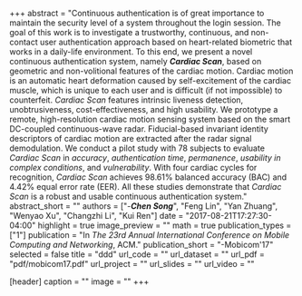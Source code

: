 +++
abstract = "Continuous authentication is of great importance to maintain the security level of a system throughout the login session. The goal of this work is to investigate a trustworthy, continuous, and non-contact user authentication approach based on heart-related biometric that works in a daily-life environment. To this end, we present a novel continuous authentication system, namely ***Cardiac Scan***, based on geometric and non-volitional features of the cardiac motion. Cardiac motion is an automatic heart deformation caused by self-excitement of the cardiac muscle, which is unique to each user and is difficult (if not impossible) to counterfeit. *Cardiac Scan* features intrinsic liveness detection, unobtrusiveness, cost-effectiveness, and high usability. We prototype a remote, high-resolution cardiac motion sensing system based on the smart DC-coupled continuous-wave radar. Fiducial-based invariant identity descriptors of cardiac motion are extracted after the radar signal demodulation. We conduct a pilot study with 78 subjects to evaluate *Cardiac Scan* in *accuracy*, *authentication time*, *permanence*, *usability in complex conditions*, and *vulnerability*. With four cardiac cycles for recognition, *Cardiac Scan* achieves 98.61% balanced accuracy (BAC) and 4.42% equal error rate (EER). All these studies demonstrate that *Cardiac Scan* is a robust and usable continuous authentication system."
abstract_short = ""
authors = ["-***Chen Song***", "Feng Lin", "Yan Zhuang", "Wenyao Xu", "Changzhi Li", "Kui Ren"]
date = "2017-08-21T17:27:30-04:00"
highlight = true
image_preview = ""
math = true
publication_types = ["1"]
publication = "In *The 23rd Annual International Conference on Mobile Computing and Networking*, ACM."
publication_short = "-Mobicom'17"
selected = false
title = "ddd"
url_code = ""
url_dataset = ""
url_pdf = "pdf/mobicom17.pdf"
url_project = ""
url_slides = ""
url_video = ""

[header]
  caption = ""
  image = ""
+++

